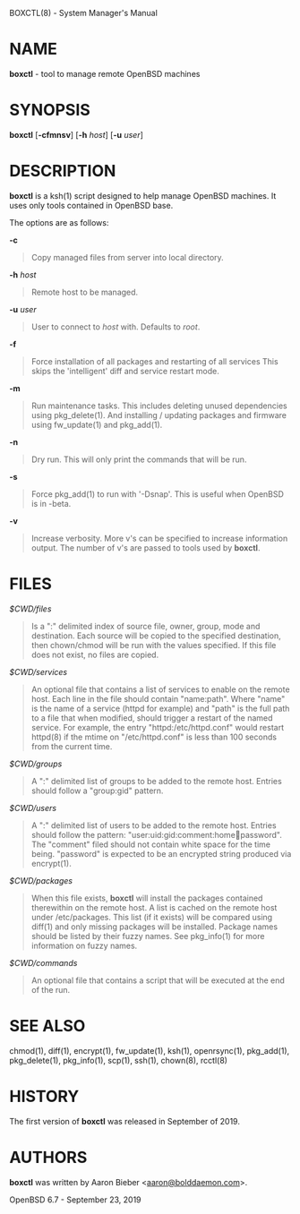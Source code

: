 BOXCTL(8) - System Manager's Manual

# NAME

**boxctl** - tool to manage remote
OpenBSD
machines

# SYNOPSIS

**boxctl**
\[**-cfmnsv**]
\[**-h**&nbsp;*host*]
\[**-u**&nbsp;*user*]

# DESCRIPTION

**boxctl**
is a
ksh(1)
script designed to help manage
OpenBSD
machines.
It uses only tools contained in
OpenBSD
base.

The options are as follows:

**-c**

> Copy managed files from server into local directory.

**-h** *host*

> Remote host to be managed.

**-u** *user*

> User to connect to
> *host*
> with.
> Defaults to
> *root*.

**-f**

> Force installation of all packages and restarting of all services
> This skips the 'intelligent' diff and service restart mode.

**-m**

> Run maintenance tasks.
> This includes deleting unused dependencies using
> pkg\_delete(1).
> And installing / updating packages and firmware using
> fw\_update(1)
> and
> pkg\_add(1).

**-n**

> Dry run.
> This will only print the commands that will be run.

**-s**

> Force
> pkg\_add(1)
> to run with '-Dsnap'.
> This is useful when
> OpenBSD
> is in -beta.

**-v**

> Increase verbosity.
> More v's can be specified to increase information output.
> The number of v's are passed to tools used by
> **boxctl**.

# FILES

*$CWD/files*

> Is a ":" delimited index of source file, owner, group, mode and destination.
> Each source will be copied to the specified destination, then chown/chmod will
> be run with the values specified.
> If this file does not exist, no files are copied.

*$CWD/services*

> An optional file that contains a list of services to enable on the remote
> host.
> Each line in the file should contain "name:path".
> Where "name" is the name of a service (httpd for example) and "path" is the
> full path to a file that when modified, should trigger a restart of the named
> service.
> For example, the entry "httpd:/etc/httpd.conf" would restart
> httpd(8)
> if the mtime on "/etc/httpd.conf" is less than 100 seconds from the current
> time.

*$CWD/groups*

> A ":" delimited list of groups to be added to the remote host.
> Entries should follow a "group:gid" pattern.

*$CWD/users*

> A ":" delimited list of users to be added to the remote host.
> Entries should follow the pattern: "user:uid:gid:comment:home:shell:password".
> The "comment" filed should not contain white space for the time being.
> "password" is expected to be an encrypted string produced via
> encrypt(1).

*$CWD/packages*

> When this file exists,
> **boxctl**
> will install the packages contained therewithin on the remote host.
> A list is cached on the remote host under /etc/packages.
> This list (if it exists) will be compared using
> diff(1)
> and only missing packages will be installed.
> Package names should be listed by their fuzzy names.
> See
> pkg\_info(1)
> for more information on fuzzy names.

*$CWD/commands*

> An optional file that contains a script that will be executed at the end of
> the run.

# SEE ALSO

chmod(1),
diff(1),
encrypt(1),
fw\_update(1),
ksh(1),
openrsync(1),
pkg\_add(1),
pkg\_delete(1),
pkg\_info(1),
scp(1),
ssh(1),
chown(8),
rcctl(8)

# HISTORY

The first version of
**boxctl**
was released in September of 2019.

# AUTHORS

**boxctl**
was written by
Aaron Bieber &lt;[aaron@bolddaemon.com](mailto:aaron@bolddaemon.com)&gt;.

OpenBSD 6.7 - September 23, 2019
